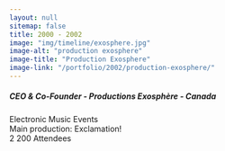 ```yaml
---
layout: null
sitemap: false
title: 2000 - 2002
image: "img/timeline/exosphere.jpg"
image-alt: "production exosphere"
image-title: "Production Exosphere"
image-link: "/portfolio/2002/production-exosphere/"
---
```

##### CEO & Co-Founder - Productions Exosphère - Canada

Electronic Music Events  
Main production: Exclamation!  
2 200 Attendees